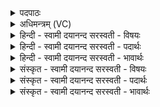 <details><summary>पदपाठः</summary>

पू॒षण॑म्। व॒नि॒ष्ठुना॑। अ॒न्धा॒हीनित्य॑न्धऽअ॒हीन्। स्थू॒ल॒गु॒दयेति॑ स्थूलऽगु॒दया॑। स॒र्पान्। गुदा॑भिः। वि॒ह्रुत॒ इति॑ वि॒ऽह्नुतः॑। आ॒न्त्रैः। अ॒पः। व॒स्तिना॑। वृष॑णम्। आ॒ण्डाभ्या॑म्। वाजि॑नम्। शेपे॑न। प्र॒जामिति॑ प्र॒ऽजाम्। रेत॑सा। चाषा॑न्। पि॒त्तेन॑। प्र॒द॒रानिति॑ प्रऽद॒रान्। पा॒युना॑। कू॒श्मान्। श॒क॒पि॒ण्डैरिति॑ शकऽपि॒ण्डैः। ७।
</details>

<details><summary>अधिमन्त्रम् (VC)</summary>

- पूषादयो देवताः
- प्रजापतिर्ऋषिः
- निचृदष्टिः
- मध्यमः
</details>

<details><summary>हिन्दी - स्वामी दयानन्द सरस्वती  - विषयः</summary>

फिर उसी विषय को अगले मन्त्र में कहा है ॥
</details>

<details><summary>हिन्दी - स्वामी दयानन्द सरस्वती  - पदार्थः</summary>

पदार्थान्वयभाषाः -  हे मनुष्यो ! तुम (वनिष्ठुना) माँगने से (पूषणम्) पुष्टि करनेवाले को (स्थूलगुदया) स्थूल गुदेन्द्रिय के साथ वर्त्तमान (अन्धाहीन्) अन्धे साँपों को (गुदाभिः) गुदेन्द्रियों के साथ वर्त्तमान (विह्रुतः) विशेष कुटिल (सर्पान्) सर्पों को (आन्त्रैः) आँतों से (अपः) जलों को (वस्तिना) नाभि के नीचे के भाग से (वृषणम्) अण्डकोष को (आण्डाभ्याम्) आण्डों से (वाजिनम्) घोड़ा को (शेपेन) लिङ्ग और (रेतसा) वीर्य से (प्रजाम्) सन्तान को (पित्तेन) पित्त से (चाषान्) भोजनों को (प्रदरान्) पेट के अङ्गों को (पायुना) गुदेन्द्रिय से और (शकपिण्डैः) शक्तियों से (कूश्मान्) शिखावटों को निरन्तर लेओ ॥७ ॥
</details>

<details><summary>हिन्दी - स्वामी दयानन्द सरस्वती  - भावार्थः</summary>

भावार्थभाषाः -  जिस-जिस से जो-जो काम सिद्ध हो, उस-उस अङ्ग वा पदार्थ से वह-वह काम सिद्ध करना चाहिये ॥७ ॥
</details>

<details><summary>संस्कृत - स्वामी दयानन्द सरस्वती  - विषयः</summary>

पुनस्तमेव विषयमाह ॥
</details>

<details><summary>संस्कृत - स्वामी दयानन्द सरस्वती  - पदार्थः</summary>

पदार्थान्वयभाषाः -  हे मनुष्याः ! यूयं वनिष्ठुना पूषणं स्थूलगुदया सह वर्त्तमानानन्धाहीन् गुदाभिः सहितान् विह्रुतः सर्पानान्त्रैरपो वस्तिना वृषणमाण्डाभ्यां वाजिनं शेपेन रेतसा प्रजां पित्तेन चाषान् प्रदरान् पायुना शकपिण्डैः निगृह्णीत ॥७ ॥
</details>

<details><summary>संस्कृत - स्वामी दयानन्द सरस्वती  - भावार्थः</summary>

भावार्थभाषाः -  येन येन यद्यत्कार्यं सिध्येत्तेन तेनाङ्गेन पदार्थेन वा तत्तत्साधनीयम् ॥७ ॥
</details>